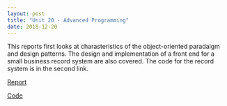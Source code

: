 ```yaml
---
layout: post
title: "Unit 20 - Advanced Programming"
date: 2018-12-20
---
```


This reports first looks at charasteristics of the object-oriented paradaigm and design patterns. The design and implementation of a front end for a small business record system are also covered. The code for the record system is in the second link.

[Report](https://drive.proton.me/urls/C2746BH3P8#YdTF1NjjB4Sj)

[Code](https://github.com/DanJamesHayes/HND_code/tree/main/small_business_record_application)